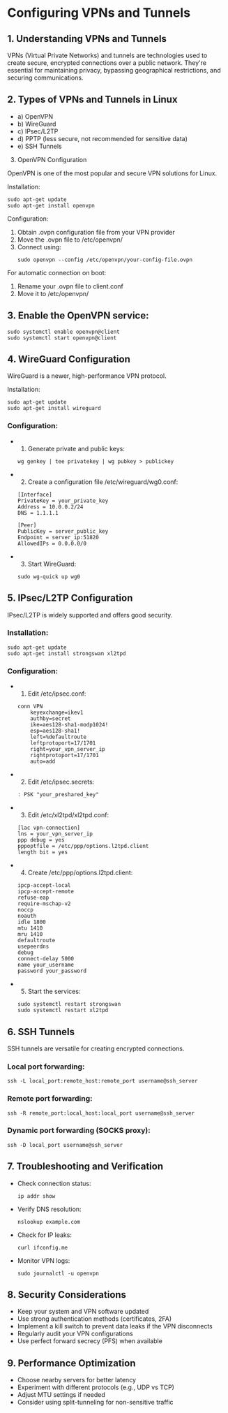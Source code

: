 # Configuring VPNs and Tunnels

## 1. Understanding VPNs and Tunnels

VPNs (Virtual Private Networks) and tunnels are technologies used to create secure, encrypted connections over a public network. They're essential for maintaining privacy, bypassing geographical restrictions, and securing communications.

## 2. Types of VPNs and Tunnels in Linux

- a) OpenVPN
- b) WireGuard
- c) IPsec/L2TP
- d) PPTP (less secure, not recommended for sensitive data)
- e) SSH Tunnels

3. OpenVPN Configuration

OpenVPN is one of the most popular and secure VPN solutions for Linux.

Installation:
```
sudo apt-get update
sudo apt-get install openvpn
```

Configuration:
1. Obtain .ovpn configuration file from your VPN provider
2. Move the .ovpn file to /etc/openvpn/
3. Connect using:
   ```
   sudo openvpn --config /etc/openvpn/your-config-file.ovpn
   ```

For automatic connection on boot:
1. Rename your .ovpn file to client.conf
2. Move it to /etc/openvpn/
## 3. Enable the OpenVPN service:
   ```
   sudo systemctl enable openvpn@client
   sudo systemctl start openvpn@client
   ```

## 4. WireGuard Configuration

WireGuard is a newer, high-performance VPN protocol.

Installation:
```
sudo apt-get update
sudo apt-get install wireguard
```

### Configuration:
- 1. Generate private and public keys:
   ```
   wg genkey | tee privatekey | wg pubkey > publickey
   ```
- 2. Create a configuration file /etc/wireguard/wg0.conf:
   ```
   [Interface]
   PrivateKey = your_private_key
   Address = 10.0.0.2/24
   DNS = 1.1.1.1

   [Peer]
   PublicKey = server_public_key
   Endpoint = server_ip:51820
   AllowedIPs = 0.0.0.0/0
   ```
- 3. Start WireGuard:
   ```
   sudo wg-quick up wg0
   ```

## 5. IPsec/L2TP Configuration

IPsec/L2TP is widely supported and offers good security.

### Installation:
```
sudo apt-get update
sudo apt-get install strongswan xl2tpd
```

### Configuration:
- 1. Edit /etc/ipsec.conf:
   ```
   conn VPN
       keyexchange=ikev1
       authby=secret
       ike=aes128-sha1-modp1024!
       esp=aes128-sha1!
       left=%defaultroute
       leftprotoport=17/1701
       right=your_vpn_server_ip
       rightprotoport=17/1701
       auto=add
   ```
- 2. Edit /etc/ipsec.secrets:
   ```
   : PSK "your_preshared_key"
   ```
- 3. Edit /etc/xl2tpd/xl2tpd.conf:
   ```
   [lac vpn-connection]
   lns = your_vpn_server_ip
   ppp debug = yes
   pppoptfile = /etc/ppp/options.l2tpd.client
   length bit = yes
   ```
- 4. Create /etc/ppp/options.l2tpd.client:
   ```
   ipcp-accept-local
   ipcp-accept-remote
   refuse-eap
   require-mschap-v2
   noccp
   noauth
   idle 1800
   mtu 1410
   mru 1410
   defaultroute
   usepeerdns
   debug
   connect-delay 5000
   name your_username
   password your_password
   ```
- 5. Start the services:
   ```
   sudo systemctl restart strongswan
   sudo systemctl restart xl2tpd
   ```

## 6. SSH Tunnels

SSH tunnels are versatile for creating encrypted connections.

### Local port forwarding:
```
ssh -L local_port:remote_host:remote_port username@ssh_server
```

### Remote port forwarding:
```
ssh -R remote_port:local_host:local_port username@ssh_server
```

### Dynamic port forwarding (SOCKS proxy):
```
ssh -D local_port username@ssh_server
```

## 7. Troubleshooting and Verification

- Check connection status:
  ```
  ip addr show
  ```
- Verify DNS resolution:
  ```
  nslookup example.com
  ```
- Check for IP leaks:
  ```
  curl ifconfig.me
  ```
- Monitor VPN logs:
  ```
  sudo journalctl -u openvpn
  ```

## 8. Security Considerations

- Keep your system and VPN software updated
- Use strong authentication methods (certificates, 2FA)
- Implement a kill switch to prevent data leaks if the VPN disconnects
- Regularly audit your VPN configurations
- Use perfect forward secrecy (PFS) when available

## 9. Performance Optimization

- Choose nearby servers for better latency
- Experiment with different protocols (e.g., UDP vs TCP)
- Adjust MTU settings if needed
- Consider using split-tunneling for non-sensitive traffic
